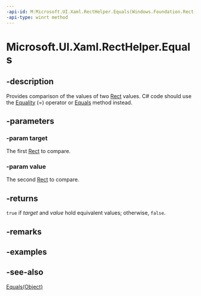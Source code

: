 ```yaml
---
-api-id: M:Microsoft.UI.Xaml.RectHelper.Equals(Windows.Foundation.Rect,Windows.Foundation.Rect)
-api-type: winrt method
---
```


<!-- Method syntax
public bool Equals(Windows.Foundation.Rect target, Windows.Foundation.Rect value)
-->

# Microsoft.UI.Xaml.RectHelper.Equals

## -description

Provides comparison of the values of two [Rect](/uwp/api/windows.foundation.rect) values. C# code should use the [Equality](/dotnet/api/windows.foundation.rect.op_equality) (=) operator or [Equals](/dotnet/api/windows.foundation.rect.equals) method instead.

## -parameters

### -param target

The first [Rect](/uwp/api/windows.foundation.rect) to compare.

### -param value

The second [Rect](/uwp/api/windows.foundation.rect) to compare.

## -returns

`true` if *target* and *value* hold equivalent values; otherwise, `false`.

## -remarks

## -examples

## -see-also

[Equals(Object)](/dotnet/api/system.object.equals#System_Object_Equals_System_Object_)

